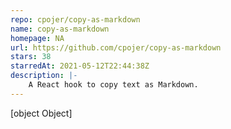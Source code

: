 ```yaml
---
repo: cpojer/copy-as-markdown
name: copy-as-markdown
homepage: NA
url: https://github.com/cpojer/copy-as-markdown
stars: 38
starredAt: 2021-05-12T22:44:38Z
description: |-
    A React hook to copy text as Markdown.
---
```


[object Object]
